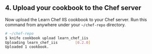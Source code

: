 ## 4. Upload your cookbook to the Chef server

Now upload the Learn Chef IIS cookbook to your Chef server. Run this command from anywhere under your <code class="file-path">~/chef-repo</code> directory.

```bash
# ~/chef-repo
$ knife cookbook upload learn_chef_iis
Uploading learn_chef_iis        [0.2.0]
Uploaded 1 cookbook.
```
